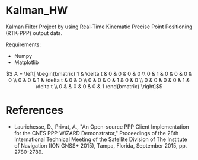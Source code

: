# Kalman_HW

Kalman Filter Project by using Real-Time Kinematic Precise Point Positioning (RTK-PPP) output data.

Requirements:
- Numpy
- Matplotlib


```math
    A = \left[ 
        \begin{bmatrix}
            1 & \delta t & 0 & 0 & 0 & 0 \\
            0 & 1        & 0 & 0 & 0 & 0 \\
            0 & 0        & 1 & \delta t  & 0 & 0 \\
            0 & 0        & 0 & 1 & 0 & 0 \\
            0 & 0        & 0 & 0 & 1 & \delta t  \\
            0 &          & 0 & 0 & 0 & 1 
        \end{bmatrix}
        \right]
```
# References

- Laurichesse, D., Privat, A., "An Open-source PPP Client Implementation for the CNES PPP-WIZARD Demonstrator," Proceedings of the 28th International Technical Meeting of the Satellite Division of The Institute of Navigation (ION GNSS+ 2015), Tampa, Florida, September 2015, pp. 2780-2789.
